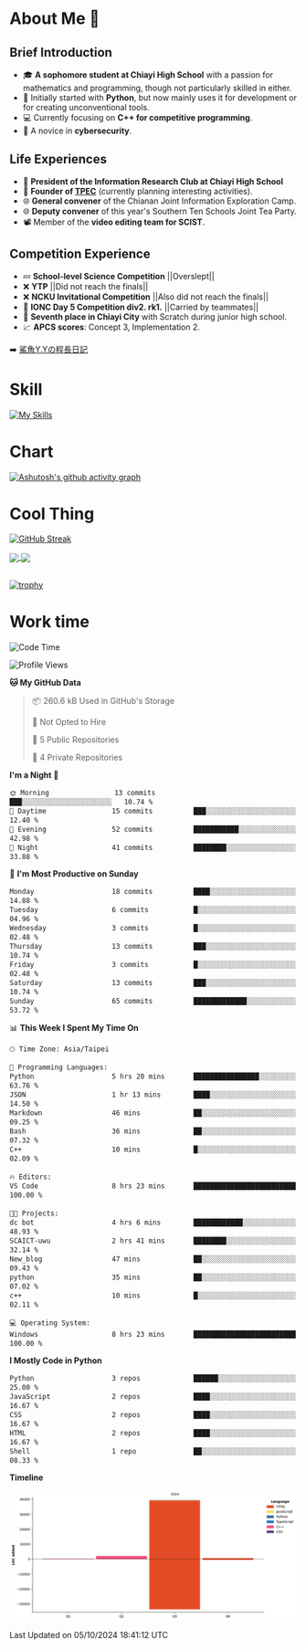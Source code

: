 # About Me 👋

## Brief Introduction
- 🎓 **A sophomore student at Chiayi High School** with a passion for mathematics and programming, though not particularly skilled in either.
- 🐍 Initially started with **Python**, but now mainly uses it for development or for creating unconventional tools.
- 💻 Currently focusing on **C++ for competitive programming**.
- 🔐 A novice in **cybersecurity**.

## Life Experiences
- 🧸 **President of the Information Research Club at Chiayi High School**
- 🌟 **Founder of [TPEC](https://discord.gg/b3XmEup5Nz)** (currently planning interesting activities).
- 🌐 **General convener** of the Chianan Joint Information Exploration Camp.
- 🌐 **Deputy convener** of this year's Southern Ten Schools Joint Tea Party.
- 📽️ Member of the **video editing team for SCIST**.

## Competition Experience
- 💤 **School-level Science Competition** ||Overslept||
- ❌ **YTP** ||Did not reach the finals||
- ❌ **NCKU Invitational Competition** ||Also did not reach the finals||
- 🥇 **IONC Day 5 Competition div2. rk1.** ||Carried by teammates||
- 🥉 **Seventh place in Chiayi City** with Scratch during junior high school.
- 📈 **APCS scores**: Concept 3, Implementation 2.

➡️ [鯊魚Y.Yの程長日記](https://larryeng.github.io/)

# Skill
[![My Skills](https://skillicons.dev/icons?i=blender,arduino,vscode,visualstudio,pr,github,git,c,cpp,py,html,css,js)](https://skillicons.dev)

# Chart
[![Ashutosh's github activity graph](https://github-readme-activity-graph.vercel.app/graph?username=Larryeng&bg_color=0d1117&color=f0f6fc&line=4493f8&point=b0b0b0&area=true&hide_border=true)](https://github.com/ashutosh00710/github-readme-activity-graph)

# Cool Thing

[![GitHub Streak](https://streak-stats.demolab.com/?user=Larryeng&theme=holi-theme)](https://git.io/streak-stats)

<a href="https://github.com/anuraghazra/github-readme-stats">
  <img height=200 align="center" src="https://github-readme-stats.vercel.app/api?username=Larryeng&theme=github_dark&rank_icon=icons" />
</a>
<a href="https://github.com/anuraghazra/convoychat">
  <img height=200 align="center" src="https://github-readme-stats.vercel.app/api/top-langs?username=Larryeng&layout=compact&langs_count=8&card_width=320&theme=github_dark" />
</a>

<br>

<br>

[![trophy](https://github-profile-trophy.vercel.app/?username=Larryeng&theme=darkhub)](https://github.com/ryo-ma/github-profile-trophy)
# Work time
<!--START_SECTION:waka-->
![Code Time](http://img.shields.io/badge/Code%20Time-257%20hrs%2039%20mins-blue)

![Profile Views](http://img.shields.io/badge/Profile%20Views-0-blue)

**🐱 My GitHub Data** 

> 📦 260.6 kB Used in GitHub's Storage 
 > 
> 🚫 Not Opted to Hire
 > 
> 📜 5 Public Repositories 
 > 
> 🔑 4 Private Repositories 
 > 
**I'm a Night 🦉** 

```text
🌞 Morning                13 commits          ███░░░░░░░░░░░░░░░░░░░░░░   10.74 % 
🌆 Daytime                15 commits          ███░░░░░░░░░░░░░░░░░░░░░░   12.40 % 
🌃 Evening                52 commits          ███████████░░░░░░░░░░░░░░   42.98 % 
🌙 Night                  41 commits          ████████░░░░░░░░░░░░░░░░░   33.88 % 
```
📅 **I'm Most Productive on Sunday** 

```text
Monday                   18 commits          ████░░░░░░░░░░░░░░░░░░░░░   14.88 % 
Tuesday                  6 commits           █░░░░░░░░░░░░░░░░░░░░░░░░   04.96 % 
Wednesday                3 commits           █░░░░░░░░░░░░░░░░░░░░░░░░   02.48 % 
Thursday                 13 commits          ███░░░░░░░░░░░░░░░░░░░░░░   10.74 % 
Friday                   3 commits           █░░░░░░░░░░░░░░░░░░░░░░░░   02.48 % 
Saturday                 13 commits          ███░░░░░░░░░░░░░░░░░░░░░░   10.74 % 
Sunday                   65 commits          █████████████░░░░░░░░░░░░   53.72 % 
```


📊 **This Week I Spent My Time On** 

```text
🕑︎ Time Zone: Asia/Taipei

💬 Programming Languages: 
Python                   5 hrs 20 mins       ████████████████░░░░░░░░░   63.76 % 
JSON                     1 hr 13 mins        ████░░░░░░░░░░░░░░░░░░░░░   14.50 % 
Markdown                 46 mins             ██░░░░░░░░░░░░░░░░░░░░░░░   09.25 % 
Bash                     36 mins             ██░░░░░░░░░░░░░░░░░░░░░░░   07.32 % 
C++                      10 mins             █░░░░░░░░░░░░░░░░░░░░░░░░   02.09 % 

🔥 Editors: 
VS Code                  8 hrs 23 mins       █████████████████████████   100.00 % 

🐱‍💻 Projects: 
dc bot                   4 hrs 6 mins        ████████████░░░░░░░░░░░░░   48.93 % 
SCAICT-uwu               2 hrs 41 mins       ████████░░░░░░░░░░░░░░░░░   32.14 % 
New_blog                 47 mins             ██░░░░░░░░░░░░░░░░░░░░░░░   09.43 % 
python                   35 mins             ██░░░░░░░░░░░░░░░░░░░░░░░   07.02 % 
c++                      10 mins             █░░░░░░░░░░░░░░░░░░░░░░░░   02.11 % 

💻 Operating System: 
Windows                  8 hrs 23 mins       █████████████████████████   100.00 % 
```

**I Mostly Code in Python** 

```text
Python                   3 repos             ██████░░░░░░░░░░░░░░░░░░░   25.00 % 
JavaScript               2 repos             ████░░░░░░░░░░░░░░░░░░░░░   16.67 % 
CSS                      2 repos             ████░░░░░░░░░░░░░░░░░░░░░   16.67 % 
HTML                     2 repos             ████░░░░░░░░░░░░░░░░░░░░░   16.67 % 
Shell                    1 repo              ██░░░░░░░░░░░░░░░░░░░░░░░   08.33 % 
```



**Timeline**

![Lines of Code chart](https://raw.githubusercontent.com/Larryeng/Larryeng/main/assets/bar_graph.png)


 Last Updated on 05/10/2024 18:41:12 UTC
<!--END_SECTION:waka-->
